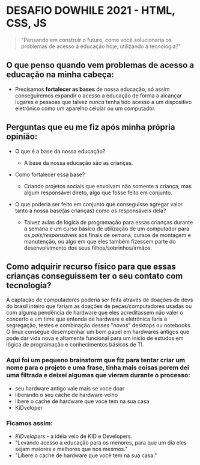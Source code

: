 # DESAFIO DOWHILE 2021 - HTML, CSS, JS

>"Pensando em construir o futuro, como você solucionaria os problemas de acesso à educação hoje, utilizando a tecnologia?"

## O que penso quando vem problemas de acesso a educação na minha cabeça:

* Precisamos **fortalecer as bases** de nossa educação, só assim conseguiremos expandir o acesso a educação de forma a alcançar lugares e pessoas que talvez *nunca* tenha tido acesso a um dispositivo eletrônico como um aparelho celular ou um computador.

## Perguntas que eu me fiz após minha própria opinião:

* O que é a base da nossa educação?
	+ A base da nossa educação são as crianças.

* Como fortalecer essa base?
	+ Criando projetos sociais que envolvam não somente a criança, mas algum responsável direto, algo que fosse feito em conjunto. 

* O que poderia ser feito em conjunto que conseguisse agregar valor tanto a nossa base(as crianças) como os responsáveis dela?
	+ Talvez aulas de lógica de programação para essas crianças 		durante a semana e um curso básico de utilização de um computador para os *pais/responsáveis* aos finais de semana, cursos de montagem e manutenção, ou algo em que eles também fizessem parte do desenvolvimento dos seus filhos/sobrinhos/irmãos.

## Como adquirir recurso físico para que essas crianças conseguissem ter o seu contato com tecnologia?

A captação de computadores poderia ser feita através de doações de devs do brasil inteiro que fariam as doações de peças/computadores usadas ou com alguma pendência de hardware que eles acreditassem não valer o concerto e um time que entenda de hardware e eletrônica faria a segregação, testes e combinação desses "novos" desktops ou notebooks. O linux consegue desempenhar um bom papel em hardwares antigos que pode dar vida nova e altamente funcional para um início de estudos em lógica de programação e conhecimentos básicos de TI.

### Aqui foi um pequeno brainstorm que fiz para tentar criar um nome para o projeto e uma frase, tinha mais coisas porem dei uma filtrada e deixei algumas que vieram durante o processo:

* seu hardware antigo vale mais se voce doar
* liberando o seu cache de hardware velho
* libere o cache de hardware que voce tem na sua casa
* KiDveloper

### Ficamos assim:

* *KiDvelopers* - a idéia veio de KID e Developers.
* "Levando acesso a educação para os menores, para que um dia eles sejam maiores e melhores que nos mesmos."
* "Libere o cache de hardware que você tem na sua casa."
